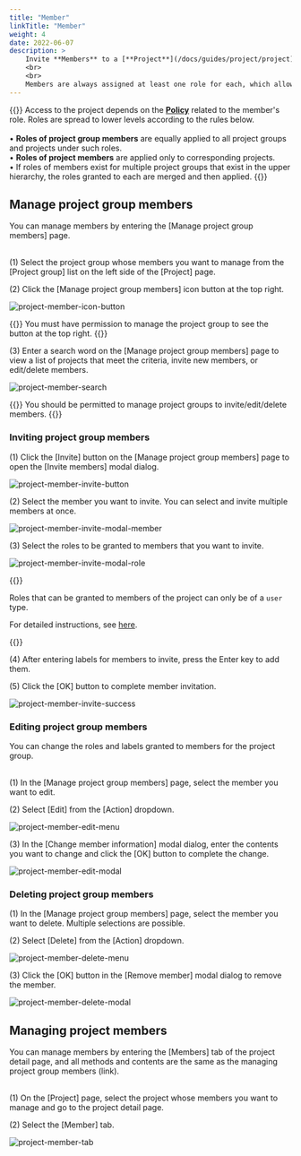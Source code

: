 ```yaml
---
title: "Member"
linkTitle: "Member"
weight: 4
date: 2022-06-07
description: >
    Invite **Members** to a [**Project**](/docs/guides/project/project) and a [**Project group**](/docs/guides/project/project-group), and assign a [**Role**](/docs/guides/administration/iam-role) to them.
    <br>
    <br>
    Members are always assigned at least one role for each, which allows them to manage access to the project and project group.
---
```


{{<alert>}}
Access to the project depends on the [**Policy**](/docs/guides/administration/iam-policy) related to the member's role.
Roles are spread to lower levels according to the rules below.
<br>
<br>
• **Roles of project group members** are equally applied to all project groups and projects under such roles.
<br>
• **Roles of project members** are applied only to corresponding projects.
<br>
• If roles of members exist for multiple project groups that exist in the upper hierarchy, the roles granted to each are merged and then applied.
{{</alert>}}

## Manage project group members

You can manage members by entering the [Manage project group members] page.
<br>
<br>

(1) Select the project group whose members you want to manage from the [Project group] list on the left side of the [Project] page.

(2) Click the [Manage project group members] icon button at the top right.

![project-member-icon-button](/docs/guides/project/member-img/project-member-icon-button.png)

{{<alert title="">}}
You must have permission to manage the project group to see the button at the top right.
{{</alert>}}

(3) Enter a search word on the [Manage project group members] page to view a list of projects that meet the criteria, invite new members, or edit/delete members.

![project-member-search](/docs/guides/project/member-img/project-member-search.png)

{{<alert title="">}}
You should be permitted to manage project groups to invite/edit/delete members.
{{</alert>}}

### Inviting project group members

(1) Click the [Invite] button on the [Manage project group members] page to open the [Invite members] modal dialog.

![project-member-invite-button](/docs/guides/project/member-img/project-member-invite-button.png)

(2) Select the member you want to invite. You can select and invite multiple members at once.

![project-member-invite-modal-member](/docs/guides/project/member-img/project-member-invite-modal-member.png)

(3) Select the roles to be granted to members that you want to invite.

![project-member-invite-modal-role](/docs/guides/project/member-img/project-member-invite-modal-role.png)

{{<alert title="roles of members">}}

Roles that can be granted to members of the project can only be of a `user` type. 

For detailed instructions, see [here](/docs/guides/administration/iam-role).

{{</alert>}}

(4) After entering labels for members to invite, press the Enter key to add them.

(5) Click the [OK] button to complete member invitation.

![project-member-invite-success](/docs/guides/project/member-img/project-member-invite-success.png)

### Editing project group members

You can change the roles and labels granted to members for the project group.
<br>
<br>

(1) In the [Manage project group members] page, select the member you want to edit.

(2) Select [Edit] from the [Action] dropdown.

![project-member-edit-menu](/docs/guides/project/member-img/project-member-edit-menu.png)

(3) In the [Change member information] modal dialog, enter the contents you want to change and click the [OK] button to complete the change.

![project-member-edit-modal](/docs/guides/project/member-img/project-member-edit-modal.png)

### Deleting project group members

(1) In the [Manage project group members] page, select the member you want to delete. Multiple selections are possible.

(2) Select [Delete] from the [Action] dropdown.

![project-member-delete-menu](/docs/guides/project/member-img/project-member-delete-menu.png)

(3) Click the [OK] button in the [Remove member] modal dialog to remove the member.

![project-member-delete-modal](/docs/guides/project/member-img/project-member-delete-modal.png)


## Managing project members

You can manage members by entering the [Members] tab of the project detail page, and all methods and contents are the same as the managing project group members (link).
<br>
<br>

(1) On the [Project] page, select the project whose members you want to manage and go to the project detail page.

(2) Select the [Member] tab.

![project-member-tab](/docs/guides/project/member-img/project-member-tab.png)

